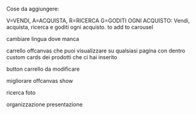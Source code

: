 Cose da aggiungere:

V=VENDI, A=ACQUISTA, R=RICERCA G=GODITI OGNI ACQUISTO: Vendi, acquista, ricerca e goditi ogni acquisto. to add to carousel

cambiare lingua dove manca

carrello offcanvas che puoi visualizzare su qualsiasi pagina con dentro custom cards dei prodotti che ci hai inserito

button carrello da modificare

migliorare offcanvas show

ricerca foto

organizzazione presentazione
